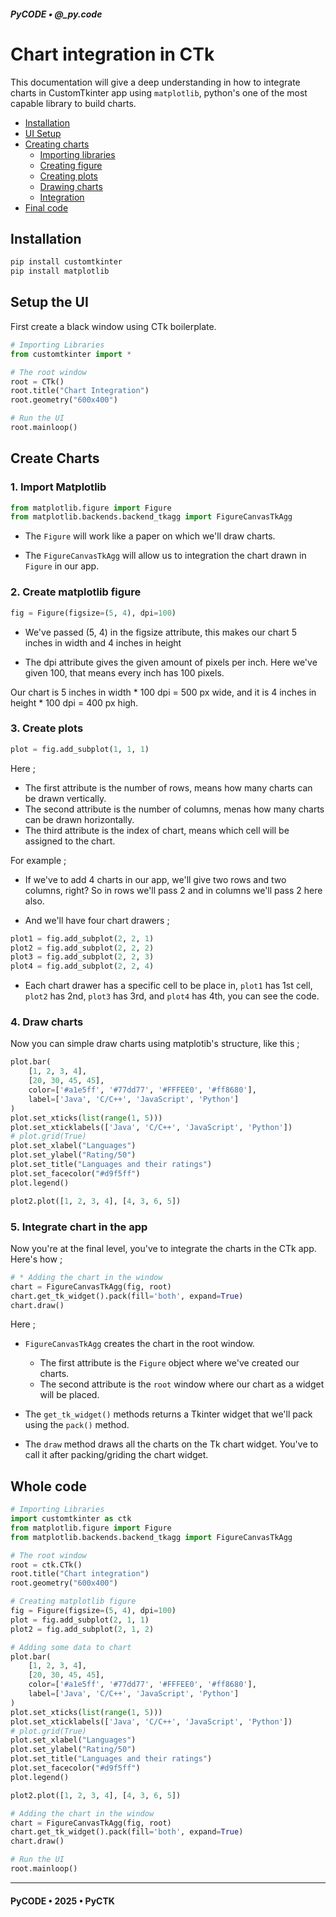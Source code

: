 ##### PyCODE &bull; @_py.code

# Chart integration in CTk

This documentation will give a deep understanding in how to integrate charts in CustomTkinter app using `matplotlib`, python's one of the most capable library to build charts.

- [Installation](#installation)
- [UI Setup](#setup-the-ui)
- [Creating charts](#create-charts)
    - [Importing libraries](#1-import-matplotlib)
    - [Creating figure](#2-create-matplotlib-figure)
    - [Creating plots](#3-create-plots)
    - [Drawing charts](#4-draw-charts)
    - [Integration](#5-integrate-chart-in-the-app)
- [Final code](#whole-code)

## Installation
```bash
pip install customtkinter
pip install matplotlib
```

## Setup the UI

First create a black window using CTk boilerplate.

```python
# Importing Libraries
from customtkinter import *

# The root window
root = CTk()
root.title("Chart Integration")
root.geometry("600x400")

# Run the UI
root.mainloop()
```

## Create Charts
### 1. Import Matplotlib

```python
from matplotlib.figure import Figure
from matplotlib.backends.backend_tkagg import FigureCanvasTkAgg
```

- The `Figure` will work like a paper on which we'll draw charts.

- The `FigureCanvasTkAgg` will allow us to integration the chart drawn in `Figure` in our app.

### 2. Create matplotlib figure

```python
fig = Figure(figsize=(5, 4), dpi=100)
```

- We've passed (5, 4) in the figsize attribute, this makes our chart 5 inches in width and 4 inches in height

- The dpi attribute gives the given amount of pixels per inch. Here we've given 100, that means every inch has 100 pixels.

Our chart is 5 inches in width * 100 dpi = 500 px wide, and it is 4 inches in height * 100 dpi = 400 px high.

### 3. Create plots

```python
plot = fig.add_subplot(1, 1, 1)
```

Here ;
 - The first attribute is the number of rows, means how many charts can be drawn vertically.
 - The second attribute is the number of columns, menas how many charts can be drawn horizontally.
 - The third attribute is the index of chart, means which cell will be assigned to the chart.

For example ;

- If we've to add 4 charts in our app, we'll give two rows and two columns, right? So in rows we'll pass 2 and in columns we'll pass 2 here also.

- And we'll have four chart drawers ;

```python
plot1 = fig.add_subplot(2, 2, 1)
plot2 = fig.add_subplot(2, 2, 2)
plot3 = fig.add_subplot(2, 2, 3)
plot4 = fig.add_subplot(2, 2, 4)
```

- Each chart drawer has a specific cell to be place in, `plot1` has 1st cell, `plot2` has 2nd, `plot3` has 3rd, and `plot4` has 4th, you can see the code.

### 4. Draw charts

Now you can simple draw charts using matplotib's structure, like this ;

```python
plot.bar(
    [1, 2, 3, 4],
    [20, 30, 45, 45],
    color=['#a1e5ff', '#77dd77', '#FFFEE0', '#ff8680'],
    label=['Java', 'C/C++', 'JavaScript', 'Python']
)
plot.set_xticks(list(range(1, 5)))
plot.set_xticklabels(['Java', 'C/C++', 'JavaScript', 'Python'])
# plot.grid(True)
plot.set_xlabel("Languages")
plot.set_ylabel("Rating/50")
plot.set_title("Languages and their ratings")
plot.set_facecolor("#d9f5ff")
plot.legend()
```

```python
plot2.plot([1, 2, 3, 4], [4, 3, 6, 5])
```

### 5. Integrate chart in the app

Now you're at the final level, you've to integrate the charts in the CTk app. Here's how ;

```python
# * Adding the chart in the window
chart = FigureCanvasTkAgg(fig, root)
chart.get_tk_widget().pack(fill='both', expand=True)
chart.draw()
```

Here ;
- `FigureCanvasTkAgg` creates the chart in the root window.
    - The first attribute is the `Figure` object where we've created our charts.
    - The second attribute is the `root` window where our chart as a widget will be placed.

- The `get_tk_widget()` methods returns a Tkinter widget that we'll pack using the `pack()` method.

- The `draw` method draws all the charts on the Tk chart widget. You've to call it after packing/griding the chart widget.


## Whole code

```python
# Importing Libraries
import customtkinter as ctk
from matplotlib.figure import Figure
from matplotlib.backends.backend_tkagg import FigureCanvasTkAgg

# The root window
root = ctk.CTk()
root.title("Chart integration")
root.geometry("600x400")

# Creating matplotlib figure
fig = Figure(figsize=(5, 4), dpi=100)
plot = fig.add_subplot(2, 1, 1)
plot2 = fig.add_subplot(2, 1, 2)

# Adding some data to chart
plot.bar(
    [1, 2, 3, 4],
    [20, 30, 45, 45],
    color=['#a1e5ff', '#77dd77', '#FFFEE0', '#ff8680'],
    label=['Java', 'C/C++', 'JavaScript', 'Python']
)
plot.set_xticks(list(range(1, 5)))
plot.set_xticklabels(['Java', 'C/C++', 'JavaScript', 'Python'])
# plot.grid(True)
plot.set_xlabel("Languages")
plot.set_ylabel("Rating/50")
plot.set_title("Languages and their ratings")
plot.set_facecolor("#d9f5ff")
plot.legend()

plot2.plot([1, 2, 3, 4], [4, 3, 6, 5])

# Adding the chart in the window
chart = FigureCanvasTkAgg(fig, root)
chart.get_tk_widget().pack(fill='both', expand=True)
chart.draw()

# Run the UI
root.mainloop()
```

---

#### PyCODE &bull; 2025 &bull; PyCTK